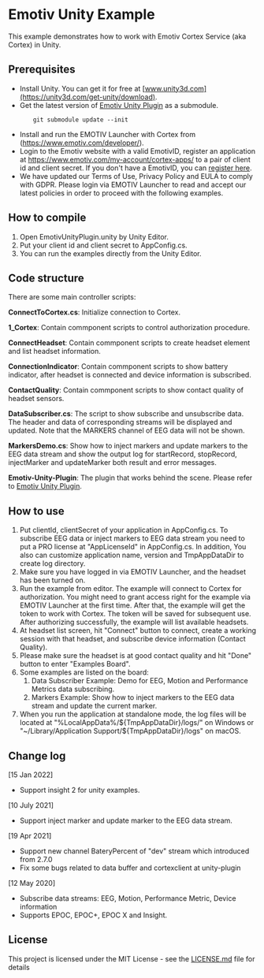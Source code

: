 # Emotiv Unity Example

This example demonstrates how to work with Emotiv Cortex Service (aka Cortex) in Unity.

## Prerequisites

* Install Unity. You can get it for free at [www.unity3d.com](https://unity3d.com/get-unity/download).
* Get the latest version of [Emotiv Unity Plugin](https://github.com/Emotiv/unity-plugin) as a submodule.
```
       git submodule update --init
```
* Install and run the EMOTIV Launcher with Cortex from (https://www.emotiv.com/developer/).
* Login to the Emotiv website with a valid EmotivID, register an application at https://www.emotiv.com/my-account/cortex-apps/ to a pair of client id and client secret. If you don't have a EmotivID, you can [register here](https://id.emotivcloud.com/eoidc/account/registration/).
* We have updated our Terms of Use, Privacy Policy and EULA to comply with GDPR. Please login via EMOTIV Launcher to read and accept our latest policies in order to proceed with the following examples.

## How to compile
<!-- how to compile  -->
1. Open EmotivUnityPlugin.unity by Unity Editor.
1. Put your client id and client secret to AppConfig.cs.
1. You can run the examples directly from the Unity Editor.


## Code structure

There are some main controller scripts:

**ConnectToCortex.cs**: Initialize connection to Cortex.

**1_Cortex**: Contain commponent scripts to control authorization procedure.

**ConnectHeadset**: Contain commponent scripts to create headset element and list headset information.

**ConnectionIndicator**: Contain commponent scripts to show battery indicator, after headset is connected and device information is subscribed.

**ContactQuality**: Contain commponent scripts to show contact quality of headset sensors.

**DataSubscriber.cs**: The script to show subscribe and unsubscribe data. The header and data of corresponding streams will be displayed and updated. Note that the MARKERS channel of EEG data will not be shown.

**MarkersDemo.cs**: Show how to inject markers and update markers to the EEG data stream and show the output log for startRecord, stopRecord, injectMarker and updateMarker both result and error messages.

**Emotiv-Unity-Plugin**: The plugin that works behind the scene. Please refer to [Emotiv Unity Plugin](https://github.com/Emotiv/unity-plugin).

## How to use
1. Put clientId, clientSecret of your application in AppConfig.cs. To subscribe EEG data or inject markers to EEG data stream you need to put a PRO license at "AppLicenseId" in AppConfig.cs. In addition, You also can customize application name, version and TmpAppDataDir to create log directory.
1. Make sure you have logged in via EMOTIV Launcher, and the headset has been turned on.
1. Run the example from editor. The example will connect to Cortex for authorization. You might need to grant access right for the example via EMOTIV Launcher at the first time. After that, the example will get the token to work with Cortex. The token will be saved for subsequent use.
After authorizing successfully, the example will list available headsets. 
1. At headset list screen, hit "Connect" button to connect, create a working session with that headset, and subscribe device information (Contact Quality).
1. Please make sure the headset is at good contact quality and hit "Done" button to enter "Examples Board".
1. Some examples are listed on the board:
    1. Data Subscriber Example: Demo for EEG, Motion and Performance Metrics data subscribing.
    1. Markers Example: Show how to inject markers to the EEG data stream and update the current marker.
1. When you run the application at standalone mode, the log files will be located at "%LocalAppData%/${TmpAppDataDir}/logs/" on Windows or "~/Library/Application Support/${TmpAppDataDir}/logs" on macOS.

## Change log

[15 Jan 2022]
- Support insight 2 for unity examples.

[10 July 2021]
- Support inject marker and update marker to the EEG data stream.

[19 Apr 2021]
- Support new channel BateryPercent of "dev" stream which introduced from 2.7.0
- Fix some bugs related to data buffer and cortexclient at unity-plugin

[12 May 2020]
- Subscribe data streams: EEG, Motion, Performance Metric, Device information
- Supports EPOC, EPOC+, EPOC X and Insight.

## License

This project is licensed under the MIT License - see the [LICENSE.md](https://github.com/Emotiv/cortex-v2-example/blob/master/LICENSE) file for details
